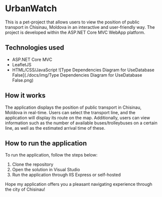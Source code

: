 # UrbanWatch
This is a pet-project that allows users to view the position of public transport in Chisinau, Moldova in an interactive and user-friendly way. The project is developed within the ASP.NET Core MVC WebApp platform.

## Technologies used

- ASP.NET Core MVC
- LeafletJS
- HTML/CSS/JavaScript
![Type Dependencies Diagram for UseDatabase False](./docs/img/Type Dependencies Diagram for UseDatabase False.png)


## How it works

The application displays the position of public transport in Chisinau, Moldova in real-time. Users can select the transport line, and the application will display its route on the map. Additionally, users can view information such as the number of available buses/trolleybuses on a certain line, as well as the estimated arrival time of these.

## How to run the application

To run the application, follow the steps below:

1. Clone the repository
2. Open the solution in Visual Studio
3. Run the application through IIS Express or self-hosted

Hope my application offers you a pleasant navigating experience through the city of Chisinau!
